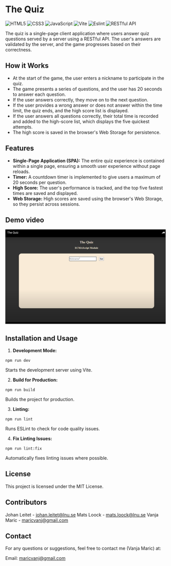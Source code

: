 # The Quiz

![HTML5](https://img.shields.io/badge/HTML5-E34F26?style=flat&logo=html5&logoColor=white)
![CSS3](https://img.shields.io/badge/CSS3-1572B6?style=flat&logo=css3&logoColor=white)
![JavaScript](https://img.shields.io/badge/JavaScript-F7DF1E?style=flat&logo=javascript&logoColor=black)
![Vite](https://img.shields.io/badge/Vite-646CFF?style=flat&logo=vite&logoColor=white)
![Eslint](https://img.shields.io/badge/Eslint-4B32C3?style=flat&logo=eslint&logoColor=white)
![RESTful API](https://img.shields.io/badge/REST-02569B?style=flat&logo=rest&logoColor=white)

The quiz is a single-page client application where users answer quiz questions served by a server using a RESTful API. The user's answers are validated by the server, and the game progresses based on their correctness.

## How it Works

- At the start of the game, the user enters a nickname to participate in the quiz.
- The game presents a series of questions, and the user has 20 seconds to answer each question.
- If the user answers correctly, they move on to the next question.
- If the user provides a wrong answer or does not answer within the time limit, the quiz ends, and the high score list is displayed.
- If the user answers all questions correctly, their total time is recorded and added to the high-score list, which displays the five quickest attempts.
- The high score is saved in the browser's Web Storage for persistence.

## Features

- **Single-Page Application (SPA):** The entire quiz experience is contained within a single page, ensuring a smooth user experience without page reloads.
- **Timer:** A countdown timer is implemented to give users a maximum of 20 seconds per question.
- **High Score:** The user's performance is tracked, and the top five fastest times are saved and displayed.
- **Web Storage:** High scores are saved using the browser's Web Storage, so they persist across sessions.

## Demo video
[![Videotitel](./src/images/demoimg.png)](https://www.youtube.com/watch?v=NVvOf7MBz90)

## Installation and Usage

1. **Development Mode:**
```
npm run dev
```

Starts the development server using Vite.

2. **Build for Production:** 
```
npm run build
```

Builds the project for production.

3. **Linting:**
```
npm run lint
```

Runs ESLint to check for code quality issues.

4. **Fix Linting Issues:**
```
npm run lint:fix
```

Automatically fixes linting issues where possible.

## License
This project is licensed under the MIT License.

## Contributors
Johan Leitet - johan.leitet@lnu.se
Mats Loock - mats.loock@lnu.se
Vanja Maric - maricvanj@gmail.com

## Contact
For any questions or suggestions, feel free to contact me (Vanja Maric) at:

Email: maricvanj@gmail.com
